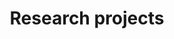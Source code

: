 ---
order: 7

layout: categories
mode: dark

title: 'Research projects'
category: 'Research'

excerpt: 'Experimental projects pushing the boundaries of design practice.'

published: true
---